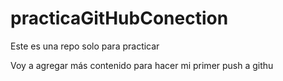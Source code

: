 # practicaGitHubConection
Este es una repo solo para practicar

Voy a agregar más contenido para hacer mi primer push a githu